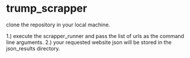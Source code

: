 # trump_scrapper

clone the repository in your local machine.

1.) execute the scrapper_runner and pass the list of urls as the command line arguments.
2.) your requested website json will be stored in the json_results directory.
